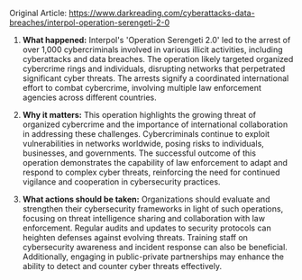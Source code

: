 Original Article: https://www.darkreading.com/cyberattacks-data-breaches/interpol-operation-serengeti-2-0

1) **What happened:** Interpol's 'Operation Serengeti 2.0' led to the arrest of over 1,000 cybercriminals involved in various illicit activities, including cyberattacks and data breaches. The operation likely targeted organized cybercrime rings and individuals, disrupting networks that perpetrated significant cyber threats. The arrests signify a coordinated international effort to combat cybercrime, involving multiple law enforcement agencies across different countries.

2) **Why it matters:** This operation highlights the growing threat of organized cybercrime and the importance of international collaboration in addressing these challenges. Cybercriminals continue to exploit vulnerabilities in networks worldwide, posing risks to individuals, businesses, and governments. The successful outcome of this operation demonstrates the capability of law enforcement to adapt and respond to complex cyber threats, reinforcing the need for continued vigilance and cooperation in cybersecurity practices.

3) **What actions should be taken:** Organizations should evaluate and strengthen their cybersecurity frameworks in light of such operations, focusing on threat intelligence sharing and collaboration with law enforcement. Regular audits and updates to security protocols can heighten defenses against evolving threats. Training staff on cybersecurity awareness and incident response can also be beneficial. Additionally, engaging in public-private partnerships may enhance the ability to detect and counter cyber threats effectively.